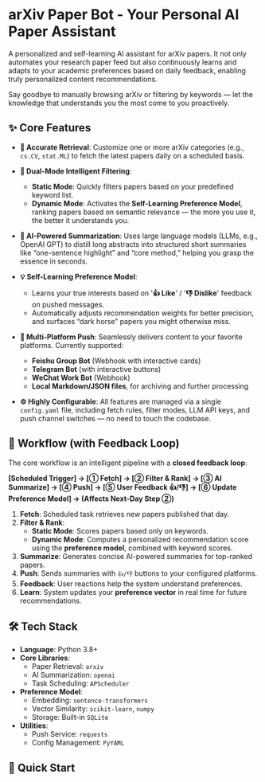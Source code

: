 # arXiv Paper Bot - Your Personal AI Paper Assistant

A personalized and self-learning AI assistant for arXiv papers. It not only automates your research paper feed but also continuously learns and adapts to your academic preferences based on daily feedback, enabling truly personalized content recommendations.

Say goodbye to manually browsing arXiv or filtering by keywords — let the knowledge that understands you the most come to you proactively.

## ✨ Core Features

- **🎯 Accurate Retrieval**: Customize one or more arXiv categories (e.g., `cs.CV`, `stat.ML`) to fetch the latest papers daily on a scheduled basis.

- **🧠 Dual-Mode Intelligent Filtering**:
  - **Static Mode**: Quickly filters papers based on your predefined keyword list.
  - **Dynamic Mode**: Activates the **Self-Learning Preference Model**, ranking papers based on semantic relevance — the more you use it, the better it understands you.

- **🤖 AI-Powered Summarization**: Uses large language models (LLMs, e.g., OpenAI GPT) to distill long abstracts into structured short summaries like “one-sentence highlight” and “core method,” helping you grasp the essence in seconds.

- **💡 Self-Learning Preference Model**:
  - Learns your true interests based on '**👍 Like**' / '**👎 Dislike**' feedback on pushed messages.
  - Automatically adjusts recommendation weights for better precision, and surfaces “dark horse” papers you might otherwise miss.

- **🚀 Multi-Platform Push**: Seamlessly delivers content to your favorite platforms. Currently supported:
  - **Feishu Group Bot** (Webhook with interactive cards)
  - **Telegram Bot** (with interactive buttons)
  - **WeChat Work Bot** (Webhook)
  - **Local Markdown/JSON files**, for archiving and further processing

- **⚙️ Highly Configurable**: All features are managed via a single `config.yaml` file, including fetch rules, filter modes, LLM API keys, and push channel switches — no need to touch the codebase.

## 🔁 Workflow (with Feedback Loop)

The core workflow is an intelligent pipeline with a **closed feedback loop**:

**[Scheduled Trigger] → [① Fetch] → [② Filter & Rank] → [③ AI Summarize] → [④ Push] → [⑤ User Feedback 👍/👎] → [⑥ Update Preference Model] → (Affects Next-Day Step ②)**

1. **Fetch**: Scheduled task retrieves new papers published that day.
2. **Filter & Rank**:
   - **Static Mode**: Scores papers based only on keywords.
   - **Dynamic Mode**: Computes a personalized recommendation score using the **preference model**, combined with keyword scores.
3. **Summarize**: Generates concise AI-powered summaries for top-ranked papers.
4. **Push**: Sends summaries with `👍/👎` buttons to your configured platforms.
5. **Feedback**: User reactions help the system understand preferences.
6. **Learn**: System updates your **preference vector** in real time for future recommendations.

## 🛠️ Tech Stack

- **Language**: Python 3.8+
- **Core Libraries**:
  - Paper Retrieval: `arxiv`
  - AI Summarization: `openai`
  - Task Scheduling: `APScheduler`
- **Preference Model**:
  - Embedding: `sentence-transformers`
  - Vector Similarity: `scikit-learn`, `numpy`
  - Storage: Built-in `SQLite`
- **Utilities**:
  - Push Service: `requests`
  - Config Management: `PyYAML`

## 🚀 Quick Start

